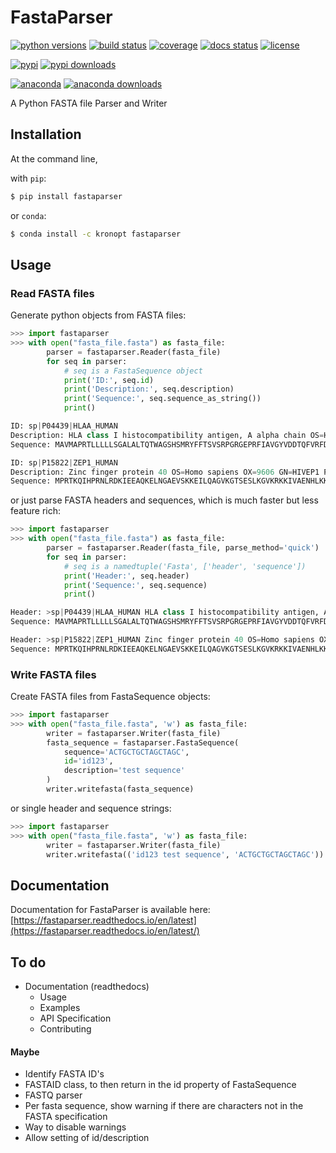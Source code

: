 # FastaParser

[![python versions](https://img.shields.io/pypi/pyversions/fastaparser "supported python versions")](https://pypi.org/project/fastaparser)
[![build status](https://github.com/Kronopt/FastaParser/workflows/CI/badge.svg "build status")](https://github.com/Kronopt/FastaParser/actions?query=workflow%3ACI)
[![coverage](https://codecov.io/gh/Kronopt/FastaParser/branch/master/graph/badge.svg "code coverage")](https://codecov.io/gh/Kronopt/FastaParser)
[![docs status](https://readthedocs.org/projects/fastaparser/badge/?version=latest "documentation build status")](https://fastaparser.readthedocs.io/en/latest/?badge=latest)
[![license](https://img.shields.io/pypi/l/fastaparser "license")](https://github.com/Kronopt/fastaparser/blob/master/LICENSE)

[![pypi](https://img.shields.io/pypi/v/fastaparser "pypi package")](https://pypi.org/project/fastaparser)
[![pypi downloads](https://img.shields.io/pypi/dm/fastaparser "pypi downloads")](https://pypi.org/project/fastaparser)

[![anaconda](https://anaconda.org/kronopt/fastaparser/badges/version.svg "conda package")](https://anaconda.org/Kronopt/fastaparser)
[![anaconda downloads](https://img.shields.io/conda/dn/Kronopt/fastaparser "anaconda downloads")](https://anaconda.org/Kronopt/fastaparser)

A Python FASTA file Parser and Writer

## Installation

At the command line,

with `pip`:
```sh
$ pip install fastaparser
```

or `conda`:

```sh
$ conda install -c kronopt fastaparser
```

## Usage

### Read FASTA files
Generate python objects from FASTA files:

```Python
>>> import fastaparser
>>> with open("fasta_file.fasta") as fasta_file:
        parser = fastaparser.Reader(fasta_file)
        for seq in parser:
            # seq is a FastaSequence object
            print('ID:', seq.id)
            print('Description:', seq.description)
            print('Sequence:', seq.sequence_as_string())
            print()

ID: sp|P04439|HLAA_HUMAN
Description: HLA class I histocompatibility antigen, A alpha chain OS=Homo sapi...
Sequence: MAVMAPRTLLLLLSGALALTQTWAGSHSMRYFFTSVSRPGRGEPRFIAVGYVDDTQFVRFDSDAASQRM...

ID: sp|P15822|ZEP1_HUMAN
Description: Zinc finger protein 40 OS=Homo sapiens OX=9606 GN=HIVEP1 PE=1 SV=3...
Sequence: MPRTKQIHPRNLRDKIEEAQKELNGAEVSKKEILQAGVKGTSESLKGVKRKKIVAENHLKKIPKSPLRN...
```

or just parse FASTA headers and sequences, which is much faster but less feature rich:
```Python
>>> import fastaparser
>>> with open("fasta_file.fasta") as fasta_file:
        parser = fastaparser.Reader(fasta_file, parse_method='quick')
        for seq in parser:
            # seq is a namedtuple('Fasta', ['header', 'sequence'])
            print('Header:', seq.header)
            print('Sequence:', seq.sequence)
            print()

Header: >sp|P04439|HLAA_HUMAN HLA class I histocompatibility antigen, A alpha c...
Sequence: MAVMAPRTLLLLLSGALALTQTWAGSHSMRYFFTSVSRPGRGEPRFIAVGYVDDTQFVRFDSDAASQRM...

Header: >sp|P15822|ZEP1_HUMAN Zinc finger protein 40 OS=Homo sapiens OX=9606 GN...
Sequence: MPRTKQIHPRNLRDKIEEAQKELNGAEVSKKEILQAGVKGTSESLKGVKRKKIVAENHLKKIPKSPLRN...
```

### Write FASTA files
Create FASTA files from FastaSequence objects:
```Python
>>> import fastaparser
>>> with open("fasta_file.fasta", 'w') as fasta_file:
        writer = fastaparser.Writer(fasta_file)
        fasta_sequence = fastaparser.FastaSequence(
            sequence='ACTGCTGCTAGCTAGC',
            id='id123',
            description='test sequence'
        )
        writer.writefasta(fasta_sequence)
```
or single header and sequence strings:
```Python
>>> import fastaparser
>>> with open("fasta_file.fasta", 'w') as fasta_file:
        writer = fastaparser.Writer(fasta_file)
        writer.writefasta(('id123 test sequence', 'ACTGCTGCTAGCTAGC'))
```

## Documentation
Documentation for FastaParser is available here: [https://fastaparser.readthedocs.io/en/latest](https://fastaparser.readthedocs.io/en/latest/)

## To do
* Documentation (readthedocs)
    * Usage
    * Examples
    * API Specification
    * Contributing

#### Maybe
* Identify FASTA ID's
* FASTAID class, to then return in the id property of FastaSequence
* FASTQ parser
* Per fasta sequence, show warning if there are characters not in the FASTA specification
* Way to disable warnings
* Allow setting of id/description
